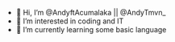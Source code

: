 - 👋 Hi, I’m @AndyftAcumalaka || @AndyTmvn_
- 👀 I’m interested in coding and IT
- 🌱 I’m currently learning some basic language

<!---
AndyftAcumalaka/AndyftAcumalaka is a ✨ special ✨ repository because its `README.md` (this file) appears on your GitHub profile.
You can click the Preview link to take a look at your changes.
--->
